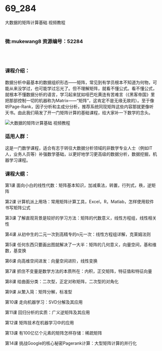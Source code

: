# 69_284
大数据的矩阵计算基础 视频教程
<br/></br>
<h3>微:mukewang8 资源编号：52284</h3>
<br/></br>
<h3>课程介绍：</h3>
<p>数据分析中最基本的数据组织形态——矩阵，常见到有学员根本不知道为何物，可能从来没学过，也可能学过忘光了。但不理解矩阵，就看不懂公式。看不懂公式，就根本不懂数据分析的语言，学习起来犹如哑巴吃黄连有苦难言（《黑客帝国》里把那部控制一切的机器称为Matrix——“矩阵”，这肯定不是无缘无故的）。至于像听Page-Rank，因子分析和主成分分析，<a class="relatedlink" target="_blank" rel="noopener">推荐系统</a>同现矩阵这些内容那就更像听天书。由此我们萌发了开一门<a class="relatedlink" target="_blank" rel="noopener">矩阵计算</a>的基础课程，给大家补一下数学的念头。</p>
<p><img src="https://www.ko996.com/wp-content/uploads/img/2018/02/2-1-300x188.png" alt="大数据的矩阵计算基础 视频教程"></p>
<h3>适用人群：</h3>
<p>这是一门数学课程，适合有志于转往<a title="查看与 大数据 相关的文章" target="_blank">大数据</a>分析领域的非数学专业人士（例如IT人，业务人员等）补强数学基础，以更好地学习更高级的数据分析，数据挖掘，机器学习课程。</p>
<h3>课程大纲：</h3>
<p>第1课 面向小白的线性代数：矩阵基本知识，加减乘法，转置，行列式，秩，逆矩阵</p>
<p>第2课 计算机派上用场：常用矩阵计算工具，<a class="relatedlink" target="_blank" rel="noopener">Excel</a>，R，Matlab，怎样使用软件书写矩阵公式</p>
<p>第3课 了解直观背景是较好的学习方法：矩阵的代数意义，线性方程组，线性相关性</p>
<p>第4课 从初中生的二元一次到高精专的n元一次：线性方程组详解，克莱姆法则</p>
<p>第5课 任何东西只要画出图就解决了一大半：矩阵的几何意义，向量空间，基和维数，基变换</p>
<p>第6课 向高维空间进发：向量空间进阶，线性变换</p>
<p>第7课 抓住不变量是数学方法的本质所在：内积，正交矩阵，特征值和特征向量</p>
<p>第8课 给曲面分类：二次型，正定对称矩阵，二次型的对角化</p>
<p>第9课 从繁入简：矩阵分解，标准型</p>
<p>第10课 走向机器学习：SVD分解及其应用</p>
<p>第11课 回归分析的实质：广义逆矩阵及其应用</p>
<p>第12课 矩阵技术在机器学习中的应用</p>
<p>第13课 有100亿亿个元素的矩阵怎样存储：稀疏矩阵</p>
<p>第14课 挑战Google的核心秘密Pagerank计算：大型矩阵计算的并行化</p>
<p>&nbsp;</p>
